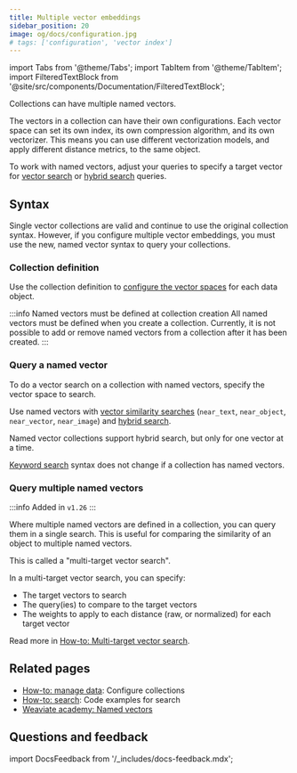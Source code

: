 ```yaml
---
title: Multiple vector embeddings
sidebar_position: 20
image: og/docs/configuration.jpg
# tags: ['configuration', 'vector index']
---
```


import Tabs from '@theme/Tabs';
import TabItem from '@theme/TabItem';
import FilteredTextBlock from '@site/src/components/Documentation/FilteredTextBlock';

[comment]: # ( This section is duplicated, with a link to this page, in: multi-vector-support dot mdx )

Collections can have multiple named vectors.

The vectors in a collection can have their own configurations. Each vector space can set its own index, its own compression algorithm, and its own vectorizer. This means you can use different vectorization models, and apply different distance metrics, to the same object.

To work with named vectors, adjust your queries to specify a target vector for [vector search](/developers/weaviate/search/similarity#named-vectors) or [hybrid search](/developers/weaviate/search/hybrid#named-vectors) queries.

## Syntax

Single vector collections are valid and continue to use the original collection syntax. However, if you configure multiple vector embeddings, you must use the new, named vector syntax to query your collections.

### Collection definition

Use the collection definition to [configure the vector spaces](/developers/weaviate/manage-data/collections#define-named-vectors) for each data object.

:::info Named vectors must be defined at collection creation
All named vectors must be defined when you create a collection. Currently, it is not possible to add or remove named vectors from a collection after it has been created.
:::

### Query a named vector

To do a vector search on a collection with named vectors, specify the vector space to search.

Use named vectors with [vector similarity searches](/developers/weaviate/search/similarity#named-vectors) (`near_text`, `near_object`, `near_vector`, `near_image`) and [hybrid search](/developers/weaviate/search/hybrid#named-vectors).

Named vector collections support hybrid search, but only for one vector at a time.

[Keyword search](/developers/weaviate/search/bm25) syntax does not change if a collection has named vectors.

### Query multiple named vectors

:::info Added in `v1.26`
:::

Where multiple named vectors are defined in a collection, you can query them in a single search. This is useful for comparing the similarity of an object to multiple named vectors.

This is called a "multi-target vector search".

In a multi-target vector search, you can specify:

- The target vectors to search
- The query(ies) to compare to the target vectors
- The weights to apply to each distance (raw, or normalized) for each target vector

Read more in [How-to: Multi-target vector search](../../search/multi-vector.md).

## Related pages

- [How-to: manage data](/developers/weaviate/manage-data/collections#define-named-vectors): Configure collections
- [How-to: search](/developers/weaviate/search/index.md): Code examples for search
- [Weaviate academy: Named vectors](../../../academy/py/named_vectors/index.md)

## Questions and feedback

import DocsFeedback from '/_includes/docs-feedback.mdx';

<DocsFeedback/>
